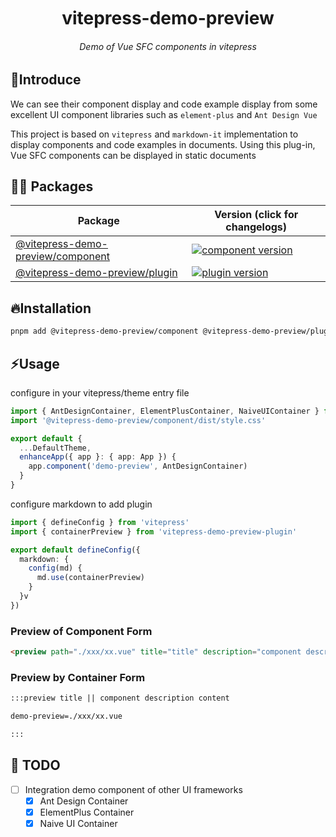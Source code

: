 <div align="center">
	<h1 style="margin:10px">vitepress-demo-preview</h1>
	<h6 align="center">Demo of Vue SFC components in vitepress</h6>
</div>

## 🎉Introduce

We can see their component display and code example display from some excellent UI component libraries such as `element-plus` and `Ant Design Vue`

This project is based on `vitepress` and `markdown-it` implementation to display components and code examples in documents. Using this plug-in, Vue SFC components can be displayed in static documents

## 🏄‍♂️ Packages

| Package                                                 | Version (click for changelogs)                                                                                      |
| ------------------------------------------------------- | ------------------------------------------------------------------------------------------------------------------- |
| [@vitepress-demo-preview/component](packages/component) | [![component version](https://badgen.net/npm/v/@vitepress-demo-preview/component)](packages/component/CHANGELOG.md) |
| [@vitepress-demo-preview/plugin](packages/plugin)       | [![plugin version](https://badgen.net/npm/v/@vitepress-demo-preview/plugin)](packages/plugin/CHANGELOG.md)          |

## 🔥Installation

```sh
pnpm add @vitepress-demo-preview/component @vitepress-demo-preview/plugin
```

## ⚡Usage

configure in your vitepress/theme entry file

```ts
import { AntDesignContainer, ElementPlusContainer, NaiveUIContainer } from '@vitepress-demo-preview/component'
import '@vitepress-demo-preview/component/dist/style.css'

export default {
  ...DefaultTheme,
  enhanceApp({ app }: { app: App }) {
    app.component('demo-preview', AntDesignContainer)
  }
}
```

configure markdown to add plugin

```ts
import { defineConfig } from 'vitepress'
import { containerPreview } from 'vitepress-demo-preview-plugin'

export default defineConfig({
  markdown: {
    config(md) {
      md.use(containerPreview)
    }
  }v
})
```

### Preview of Component Form

```md
<preview path="./xxx/xx.vue" title="title" description="component description content"></preview>
```

### Preview by Container Form

```md
:::preview title || component description content

demo-preview=./xxx/xx.vue

:::
```

## 👊 TODO

- [ ] Integration demo component of other UI frameworks
  - [x] Ant Design Container
  - [x] ElementPlus Container
  - [x] Naive UI Container
